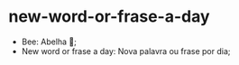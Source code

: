 # new-word-or-frase-a-day

- Bee: Abelha 🐝;
- New word or frase a day: Nova palavra ou frase por dia;

